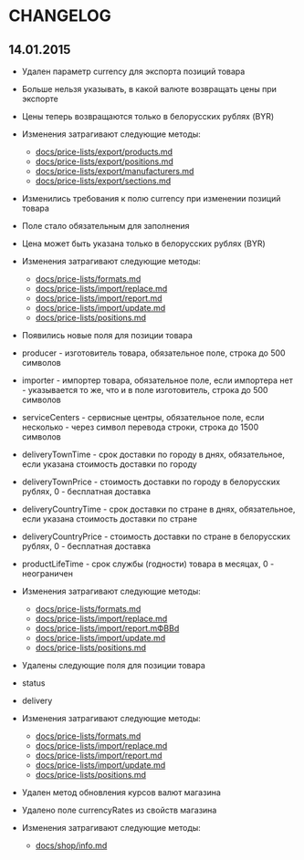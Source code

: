 
# CHANGELOG

## 14.01.2015

* Удален параметр currency для экспорта позиций товара
 * Больше нельзя указывать, в какой валюте возвращать цены при экспорте
 * Цены теперь возвращаются только в белорусских рублях (BYR)
 * Изменения затрагивают следующие методы:
   * [docs/price-lists/export/products.md](docs/price-lists/export/products.md)
   * [docs/price-lists/export/positions.md](docs/price-lists/export/positions.md)
   * [docs/price-lists/export/manufacturers.md](docs/price-lists/export/manufacturers.md)
   * [docs/price-lists/export/sections.md](docs/price-lists/export/sections.md)

* Изменились требования к полю currency при изменении позиций товара
 * Поле стало обязательным для заполнения
 * Цена может быть указана только в белорусских рублях (BYR)
 * Изменения затрагивают следующие методы:
   * [docs/price-lists/formats.md](docs/price-lists/formats.md)
   * [docs/price-lists/import/replace.md](docs/price-lists/import/replace.md)
   * [docs/price-lists/import/report.md](docs/price-lists/import/report.md)
   * [docs/price-lists/import/update.md](docs/price-lists/import/update.md)
   * [docs/price-lists/positions.md](docs/price-lists/positions.md)

* Появились новые поля для позиции товара
 * producer - изготовитель товара, обязательное поле, строка до 500 символов
 * importer - импортер товара, обязательное поле, если импортера нет - указывается то же, что и в поле изготовитель, строка до 500 символов
 * serviceCenters - сервисные центры, обязательное поле, если несколько - через символ перевода строки, строка до 1500 символов
 * deliveryTownTime - срок доставки по городу в днях, обязательное, если указана стоимость доставки по городу
 * deliveryTownPrice - стоимость доставки по городу в белорусских рублях, 0 - бесплатная доставка
 * deliveryCountryTime - срок доставки по стране в днях, обязательное, если указана стоимость доставки по стране
 * deliveryCountryPrice - стоимость доставки по стране в белорусских рублях, 0 - бесплатная доставка
 * productLifeTime - срок службы (годности) товара в месяцах, 0 - неограничен
 * Изменения затрагивают следующие методы:
   * [docs/price-lists/formats.md](docs/price-lists/formats.md)
   * [docs/price-lists/import/replace.md](docs/price-lists/import/replace.md)
   * [docs/price-lists/import/report.mФВВd](docs/price-lists/import/report.md)
   * [docs/price-lists/import/update.md](docs/price-lists/import/update.md)
   * [docs/price-lists/positions.md](docs/price-lists/positions.md)

* Удалены следующие поля для позиции товара
 * status
 * delivery
 * Изменения затрагивают следующие методы:
   * [docs/price-lists/formats.md](docs/price-lists/formats.md)
   * [docs/price-lists/import/replace.md](docs/price-lists/import/replace.md)
   * [docs/price-lists/import/report.md](docs/price-lists/import/report.md)
   * [docs/price-lists/import/update.md](docs/price-lists/import/update.md)
   * [docs/price-lists/positions.md](docs/price-lists/positions.md)

* Удален метод обновления курсов валют магазина

* Удалено поле currencyRates из свойств магазина
 * Изменения затрагивают следующие методы:
   * [docs/shop/info.md](docs/shop/info.md)
